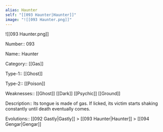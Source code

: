 ```yaml
---
alias: Haunter
self: "[[093 Haunter|Haunter]]"
image: "![[093 Haunter.png]]"
---
```


![[093 Haunter.png]]

Number:: 093

Name:: Haunter

Category:: [[Gas]]

Type-1:: [[Ghost]]

Type-2:: [[Poison]]

Weaknesses:: [[Ghost]] [[Dark]] [[Psychic]] [[Ground]]

Description:: Its tongue is made of gas. If licked, its victim starts shaking constantly until death eventually comes.

Evolutions:: [[092 Gastly|Gastly]] > [[093 Haunter|Haunter]] > [[094 Gengar|Gengar]]